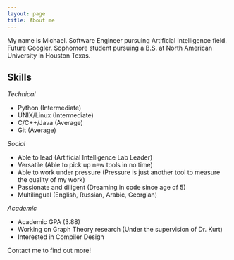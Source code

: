 ```yaml
---
layout: page
title: About me
---
```

<link rel="stylesheet" href="/font-awesome-4.7.0/css/font-awesome.min.css">


My name is Michael. Software Engineer pursuing Artificial Intelligence field. Future Googler. Sophomore student pursuing a B.S. at North American University in Houston Texas. 

## Skills 

*Technical*

- Python (Intermediate)
- UNIX/Linux (Intermediate)
- C/C++/Java (Average)
- Git (Average)

*Social*

- Able to lead (Artificial Intelligence Lab Leader)
- Versatile (Able to pick up new tools in no time)
- Able to work under pressure (Pressure is just another tool to measure the quality of my work)
- Passionate and diligent (Dreaming in code since age of 5)
- Multilingual (English, Russian, Arabic, Georgian)


*Academic*

- Academic GPA (3.88)
- Working on Graph Theory research (Under the supervision of Dr. Kurt)
- Interested in Compiler Design

Contact me to find out more! 

<a href="http://stackoverflow.com/users/5110035/michaelmmeskhi"> <i class="fa fa-stack-overflow fa-2x" aria-hidden="true"></i></a>
<a href="https://www.linkedin.com/in/mikhailmmeskhi"> <i class="fa fa-linkedin-square fa-2x" aria-hidden="true"></i></a>
<a href="https://github.com/MichaelMMeskhi"> <i class="fa fa-github fa-2x" aria-hidden="true"></i></a>
<a href="michael.m.meskhi@live.com"> <i class="fa fa-envelope-o fa-2x" aria-hidden="true"></i></a>